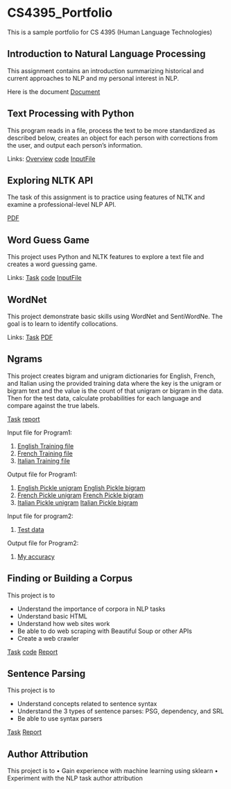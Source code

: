 # CS4395_Portfolio
This is a sample portfolio for CS 4395 (Human Language Technologies) 


## Introduction to Natural Language Processing
This assignment contains an introduction summarizing historical and current approaches to NLP and my personal interest in NLP.

Here is the document [Document](Overview_of_NLP.pdf)


## Text Processing with Python
This program reads in a file, process the text to be more standardized as described below, creates an object for each person with corrections from the user, and output each person’s information.

Links: [Overview](overview.txt) [code](Homework1_nxw180009.py) [InputFile](data.csv)


## Exploring NLTK API
The task of this assignment is to practice using features of NLTK and examine a professional-level NLP API. 

[PDF](Assignment3.pdf)


## Word Guess Game
This project uses Python and NLTK features to explore a text file and creates a word guessing game.

Links: [Task](Task.pdf) [code](Chapter5GuessGame_nxw180009.py) [InputFile](anat19.txt)

## WordNet
This project demonstrate basic skills using WordNet and SentiWordNe. The goal is to learn to identify collocations.

Links: [Task](Task.pdf) [PDF](WordNet_nxw180009.pdf)

## Ngrams
This project creates bigram and unigram dictionaries for English, French, and Italian using the provided training data where the key is the unigram or bigram text and the value is the count of that unigram or bigram in the data. Then for the test data, calculate probabilities for each language and compare against the true labels.

[Task](Ngrams.pdf) [report](N-grams_report.pdf)

Input file for Program1: 
1. [English Training file](LangId.train.English) 
2. [French Training file](LangId.train.French) 
3. [Italian Training file](LangId.train.French)

Output file for Program1: 
1. [English Pickle unigram](English_unigram_dict.p) [English Pickle bigram](English_bigram_dict.p)
2. [French Pickle unigram](French_unigram_dict.p) [French Pickle bigram](French_bigram_dict.p)
3. [Italian Pickle unigram](Italian_unigram_dict.p) [Italian Pickle bigram](Italian_bigram_dict.p)


Input file for program2: 
1. [Test data](LangId.sol)

Output file for Program2: 
1. [My accuracy](highestProbability)

## Finding or Building a Corpus
This project is to 
- Understand the importance of corpora in NLP tasks
- Understand basic HTML
- Understand how web sites work
- Be able to do web scraping with Beautiful Soup or other APIs
- Create a web crawler

[Task](webScraper.pdf) [code](Nebil&ZachWebScraper.py) [Report](WebCrawler_Report.docx)

## Sentence Parsing
This project is to 
- Understand concepts related to sentence syntax
- Understand the 3 types of sentence parses: PSG, dependency, and SRL
- Be able to use syntax parsers

[Task](here.pdf) [Report](SentenceParsing.pdf)

## Author Attribution
This project is to 
• Gain experience with machine learning using sklearn
• Experiment with the NLP task author attribution



